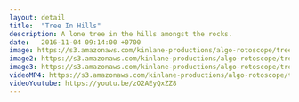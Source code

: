 ```yaml
---
layout: detail
title:  "Tree In Hills"
description: A lone tree in the hills amongst the rocks.
date:   2016-11-04 09:14:00 +0700
image: https://s3.amazonaws.com/kinlane-productions/algo-rotoscope/treeinhills/yellowtree-still.jpg
image2: https://s3.amazonaws.com/kinlane-productions/algo-rotoscope/treeinhills/yellowtree-still-1200.png
image3: https://s3.amazonaws.com/kinlane-productions/algo-rotoscope/treeinhills/yellowtree-still-600.png
videoMP4: https://s3.amazonaws.com/kinlane-productions/algo-rotoscope/treeinhills/tree-in-hills-publish-540.mp4
videoYoutube: https://youtu.be/zO2AEyQxZZ8
---
```

